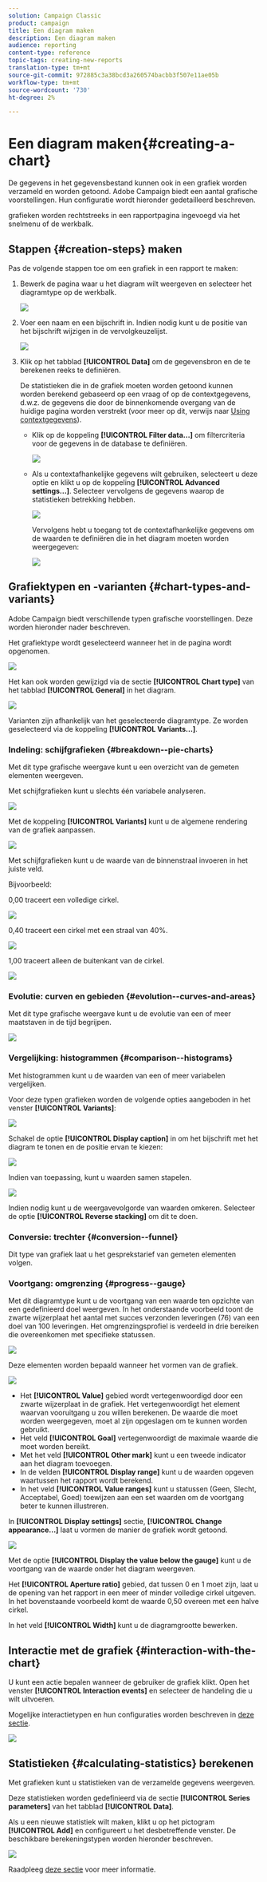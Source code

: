 ```yaml
---
solution: Campaign Classic
product: campaign
title: Een diagram maken
description: Een diagram maken
audience: reporting
content-type: reference
topic-tags: creating-new-reports
translation-type: tm+mt
source-git-commit: 972885c3a38bcd3a260574bacbb3f507e11ae05b
workflow-type: tm+mt
source-wordcount: '730'
ht-degree: 2%

---
```



# Een diagram maken{#creating-a-chart}

De gegevens in het gegevensbestand kunnen ook in een grafiek worden verzameld en worden getoond. Adobe Campaign biedt een aantal grafische voorstellingen. Hun configuratie wordt hieronder gedetailleerd beschreven.

grafieken worden rechtstreeks in een rapportpagina ingevoegd via het snelmenu of de werkbalk.

## Stappen {#creation-steps} maken

Pas de volgende stappen toe om een grafiek in een rapport te maken:

1. Bewerk de pagina waar u het diagram wilt weergeven en selecteer het diagramtype op de werkbalk.

   ![](assets/s_advuser_report_page_activity_04.png)

1. Voer een naam en een bijschrift in. Indien nodig kunt u de positie van het bijschrift wijzigen in de vervolgkeuzelijst.

   ![](assets/s_ncs_advuser_report_wizard_018.png)

1. Klik op het tabblad **[!UICONTROL Data]** om de gegevensbron en de te berekenen reeks te definiëren.

   De statistieken die in de grafiek moeten worden getoond kunnen worden berekend gebaseerd op een vraag of op de contextgegevens, d.w.z. de gegevens die door de binnenkomende overgang van de huidige pagina worden verstrekt (voor meer op dit, verwijs naar [Using contextgegevens](../../reporting/using/using-the-context.md#using-context-data)).

   * Klik op de koppeling **[!UICONTROL Filter data...]** om filtercriteria voor de gegevens in de database te definiëren.

      ![](assets/reporting_graph_add_filter.png)

   * Als u contextafhankelijke gegevens wilt gebruiken, selecteert u deze optie en klikt u op de koppeling **[!UICONTROL Advanced settings...]**. Selecteer vervolgens de gegevens waarop de statistieken betrekking hebben.

      ![](assets/reporting_graph_from_context.png)

      Vervolgens hebt u toegang tot de contextafhankelijke gegevens om de waarden te definiëren die in het diagram moeten worden weergegeven:

      ![](assets/reporting_graph_select-from_context.png)

## Grafiektypen en -varianten {#chart-types-and-variants}

Adobe Campaign biedt verschillende typen grafische voorstellingen. Deze worden hieronder nader beschreven.

Het grafiektype wordt geselecteerd wanneer het in de pagina wordt opgenomen.

![](assets/s_advuser_report_page_activity_04.png)

Het kan ook worden gewijzigd via de sectie **[!UICONTROL Chart type]** van het tabblad **[!UICONTROL General]** in het diagram.

![](assets/reporting_change_graph_type.png)

Varianten zijn afhankelijk van het geselecteerde diagramtype. Ze worden geselecteerd via de koppeling **[!UICONTROL Variants...]**.

### Indeling: schijfgrafieken {#breakdown--pie-charts}

Met dit type grafische weergave kunt u een overzicht van de gemeten elementen weergeven.

Met schijfgrafieken kunt u slechts één variabele analyseren.

![](assets/reporting_graph_type_sector_1.png)

Met de koppeling **[!UICONTROL Variants]** kunt u de algemene rendering van de grafiek aanpassen.

![](assets/reporting_graph_type_sector_2.png)

Met schijfgrafieken kunt u de waarde van de binnenstraal invoeren in het juiste veld.

Bijvoorbeeld:

0,00 traceert een volledige cirkel.

![](assets/s_ncs_advuser_report_sector_exple1.png)

0,40 traceert een cirkel met een straal van 40%.

![](assets/s_ncs_advuser_report_sector_exple2.png)

1,00 traceert alleen de buitenkant van de cirkel.

![](assets/s_ncs_advuser_report_sector_exple3.png)

### Evolutie: curven en gebieden {#evolution--curves-and-areas}

Met dit type grafische weergave kunt u de evolutie van een of meer maatstaven in de tijd begrijpen.

![](assets/reporting_graph_type_curve.png)

### Vergelijking: histogrammen {#comparison--histograms}

Met histogrammen kunt u de waarden van een of meer variabelen vergelijken.

Voor deze typen grafieken worden de volgende opties aangeboden in het venster **[!UICONTROL Variants]**:

![](assets/reporting_select_graph_var.png)

Schakel de optie **[!UICONTROL Display caption]** in om het bijschrift met het diagram te tonen en de positie ervan te kiezen:

![](assets/reporting_select_graph_legend.png)

Indien van toepassing, kunt u waarden samen stapelen.

![](assets/reporting_graph_type_histo.png)

Indien nodig kunt u de weergavevolgorde van waarden omkeren. Selecteer de optie **[!UICONTROL Reverse stacking]** om dit te doen.

### Conversie: trechter {#conversion--funnel}

Dit type van grafiek laat u het gesprekstarief van gemeten elementen volgen.

### Voortgang: omgrenzing {#progress--gauge}

Met dit diagramtype kunt u de voortgang van een waarde ten opzichte van een gedefinieerd doel weergeven. In het onderstaande voorbeeld toont de zwarte wijzerplaat het aantal met succes verzonden leveringen (76) van een doel van 100 leveringen. Het omgrenzingsprofiel is verdeeld in drie bereiken die overeenkomen met specifieke statussen.

![](assets/reporting_graph_type_gauge.png)

Deze elementen worden bepaald wanneer het vormen van de grafiek.

![](assets/reporting_graph_type_gauge1.png)

* Het **[!UICONTROL Value]** gebied wordt vertegenwoordigd door een zwarte wijzerplaat in de grafiek. Het vertegenwoordigt het element waarvan vooruitgang u zou willen berekenen. De waarde die moet worden weergegeven, moet al zijn opgeslagen om te kunnen worden gebruikt.
* Het veld **[!UICONTROL Goal]** vertegenwoordigt de maximale waarde die moet worden bereikt.
* Met het veld **[!UICONTROL Other mark]** kunt u een tweede indicator aan het diagram toevoegen.
* In de velden **[!UICONTROL Display range]** kunt u de waarden opgeven waartussen het rapport wordt berekend.
* In het veld **[!UICONTROL Value ranges]** kunt u statussen (Geen, Slecht, Acceptabel, Goed) toewijzen aan een set waarden om de voortgang beter te kunnen illustreren.

In **[!UICONTROL Display settings]** sectie, **[!UICONTROL Change appearance...]** laat u vormen de manier de grafiek wordt getoond.

![](assets/reporting_graph_type_gauge2.png)

Met de optie **[!UICONTROL Display the value below the gauge]** kunt u de voortgang van de waarde onder het diagram weergeven.

Het **[!UICONTROL Aperture ratio]** gebied, dat tussen 0 en 1 moet zijn, laat u de opening van het rapport in een meer of minder volledige cirkel uitgeven. In het bovenstaande voorbeeld komt de waarde 0,50 overeen met een halve cirkel.

In het veld **[!UICONTROL Width]** kunt u de diagramgrootte bewerken.

## Interactie met de grafiek {#interaction-with-the-chart}

U kunt een actie bepalen wanneer de gebruiker de grafiek klikt. Open het venster **[!UICONTROL Interaction events]** en selecteer de handeling die u wilt uitvoeren.

Mogelijke interactietypen en hun configuraties worden beschreven in [deze sectie](../../web/using/static-elements-in-a-web-form.md#inserting-html-content).

![](assets/s_ncs_advuser_report_wizard_017.png)

## Statistieken {#calculating-statistics} berekenen

Met grafieken kunt u statistieken van de verzamelde gegevens weergeven.

Deze statistieken worden gedefinieerd via de sectie **[!UICONTROL Series parameters]** van het tabblad **[!UICONTROL Data]**.

Als u een nieuwe statistiek wilt maken, klikt u op het pictogram **[!UICONTROL Add]** en configureert u het desbetreffende venster. De beschikbare berekeningstypen worden hieronder beschreven.

![](assets/reporting_add_statistics.png)

Raadpleeg [deze sectie](../../reporting/using/using-the-descriptive-analysis-wizard.md#statistics-calculation) voor meer informatie.
